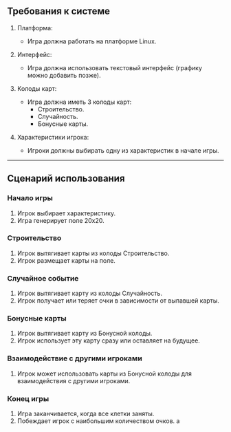 ## Требования к системе

1. Платформа:
   - Игра должна работать на платформе Linux.

2. Интерфейс:
   - Игра должна использовать текстовый интерфейс (графику можно добавить позже).

3. Колоды карт:
   - Игра должна иметь 3 колоды карт:
     - Строительство.
     - Случайность.
     - Бонусные карты.

4. Характеристики игрока:
   - Игроки должны выбирать одну из характеристик в начале игры.

---

## Сценарий использования

### Начало игры

1. Игрок выбирает характеристику.
2. Игра генерирует поле 20x20.

### Строительство

1. Игрок вытягивает карты из колоды Строительство.
2. Игрок размещает карты на поле.

### Случайное событие

1. Игрок вытягивает карту из колоды Случайность.
2. Игрок получает или теряет очки в зависимости от выпавшей карты.

### Бонусные карты

1. Игрок вытягивает карту из Бонусной колоды.
2. Игрок использует эту карту сразу или оставляет на будущее.

### Взаимодействие с другими игроками

1. Игрок может использовать карты из Бонусной колоды для взаимодействия с другими игроками.

### Конец игры

1. Игра заканчивается, когда все клетки заняты.
2. Побеждает игрок с наибольшим количеством очков.
a
